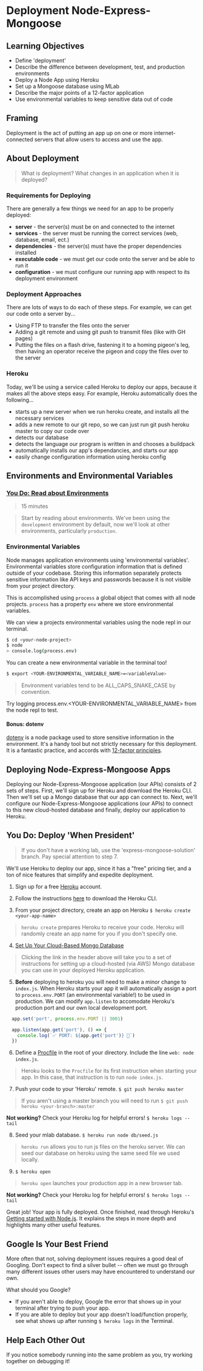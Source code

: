 # Deployment Node-Express-Mongoose

## Learning Objectives

- Define 'deployment'
- Describe the difference between development, test, and production environments
- Deploy a Node App using Heroku
- Set up a Mongoose database using MLab
- Describe the major points of a 12-factor application
- Use environmental variables to keep sensitive data out of code

## Framing

Deployment is the act of putting an app up on one or more internet-connected servers that allow users to access and use the app.

## About Deployment

> What is deployment? What changes in an application when it is deployed?

### Requirements for Deploying

There are generally a few things we need for an app to be properly deployed:

- **server** - the server(s) must be on and connected to the internet
- **services** - the server must be running the correct services (web, database, email, ect.)
- **dependencies** - the server(s) must have the proper dependencies installed
- **executable code** - we must get our code onto the server and be able to run it
- **configuration** - we must configure our running app with respect to its deployment environment

### Deployment Approaches

There are lots of ways to do each of these steps. For example, we can get our code onto a server by...

- Using FTP to transfer the files onto the server
- Adding a git remote and using git push to transmit files (like with GH pages)
- Putting the files on a flash drive, fastening it to a homing pigeon's leg, then having an operator receive the pigeon and copy the files over to the server

### Heroku

Today, we'll be using a service called Heroku to deploy our apps, because it makes all the above steps easy. For example, Heroku automatically does the following...

- starts up a new server when we run heroku create, and installs all the necessary services
- adds a new remote to our git repo, so we can just run git push heroku master to copy our code over
- detects our database
- detects the language our program is written in and chooses a buildpack
- automatically installs our app's dependancies, and starts our app
- easily change configuration information using heroku config

## Environments and Environmental Variables

### [You Do: Read about Environments](about-environments.md)

> 15 minutes

> Start by reading about environments. We've been using the `development` environment by default, now we'll look at other environments, particularly `production`.

### Environmental Variables

Node manages application environments using 'environmental variables'. Environmental variables store configuration information that is defined outside of your codebase. Storing this information separately protects sensitive information like API keys and passwords because it is not visible from your project directory.

This is accomplished using `process` a global object that comes with all node projects. `process` has a property `env` where we store environmental variables.

We can view a projects environmental variables using the node repl in our terminal.

```bash
$ cd <your-node-project>
$ node
> console.log(process.env)
```

You can create a new environmental variable in the terminal too!

```bash
$ export <YOUR-ENVIRONMENTAL_VARIABLE_NAME>=<variableValue>
```

> Environment variables tend to be ALL_CAPS_SNAKE_CASE by convention.

Try logging process.env.<YOUR-ENVIRONMENTAL_VARIABLE_NAME> from the node repl to test.

#### **Bonus: dotenv**

[dotenv](https://github.com/motdotla/dotenv) is a node package used to store sensitive information in the environment. It's a handy tool but not strictly necessary for this deployment. It is a fantastic practice, and accords with [12-factor principles](https://12factor.net/).

## Deploying Node-Express-Mongoose Apps

Deploying our Node-Express-Mongoose application (our APIs) consists of 2 sets of steps. First, we'll sign up for Heroku and download the Heroku CLI. Then we'll set up a Mongo database that our app can connect to. Next, we'll configure our Node-Express-Mongoose applications (our APIs) to connect to this new cloud-hosted database and finally, deploy our application to Heroku.

## You Do: Deploy 'When President'

> If you don't have a working lab, use the 'express-mongoose-solution' branch. Pay special attention to step 7.

We'll use Heroku to deploy our app, since it has a "free" pricing tier, and a ton of nice features that simplify and expedite deployment.

1. Sign up for a free [Heroku](https://www.heroku.com/) account.

2. Follow the instructions [here](https://devcenter.heroku.com/articles/heroku-cli) to download the Heroku CLI.

3. From your project directory, create an app on Heroku `$ heroku create <your-app-name>`

  > `heroku create` prepares Heroku to receive your code. Heroku will randomly create an app name for you if you don't specify one.

4. [Set Up Your Cloud-Based Mongo Database](./mongodb.md)

  > Clicking the link in the header above will take you to a set of instructions for setting up a cloud-hosted (via AWS) Mongo database you can use in your deployed Heroku application.

5. **Before** deploying to heroku you will need to make a minor change to `index.js`. When Heroku starts your app it will automatically assign a port to `process.env.PORT` (an environmental variable!) to be used in production. We can modify `app.listen` to accomodate Heroku's production port and our own local development port.

```js
  app.set('port', process.env.PORT || 3001)

  app.listen(app.get('port'), () => {
    console.log(`✅ PORT: ${app.get('port')} 🌟`)
  })
```

6. Define a [Procfile](https://devcenter.heroku.com/articles/getting-started-with-nodejs#define-a-procfile) in the root of your directory. Include the line `web: node index.js`.

  > Heroku looks to the `Procfile` for its first instruction when starting your app. In this case, that instruction is to run `node index.js`.

7. Push your code to your 'Heroku' remote. `$ git push heroku master`

  > If you aren't using a master branch you will need to run `$ git push heroku <your-branch>:master`

  **Not working?** Check your Heroku log for helpful errors! `$ heroku logs --tail`

8. Seed your mlab database. `$ heroku run node db/seed.js`

  > `heroku run` allows you to run js files on the heroku server. We can seed our database on heroku using the same seed file we used locally.

9. `$ heroku open`

  > `heroku open` launches your production app in a new browser tab.

  **Not working?** Check your Heroku log for helpful errors! `$ heroku logs --tail`

Great job! Your app is fully deployed. Once finished, read through Heroku's [Getting started with Node.js](https://devcenter.heroku.com/articles/getting-started-with-nodejs). It explains the steps in more depth and highlights many other useful features.

## Google Is Your Best Friend

More often that not, solving deployment issues requires a good deal of Googling. Don't expect to find a silver bullet -- often we must go through many different issues other users may have encountered to understand our own.

What should you Google?

- If you aren't able to deploy, Google the error that shows up in your terminal after trying to push your app.
- If you are able to deploy but your app doesn't load/function properly, see what shows up after running `$ heroku logs` in the Terminal.

## Help Each Other Out

If you notice somebody running into the same problem as you, try working together on debugging it!
